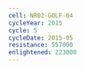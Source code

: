 ```yaml
---
cell: NR02-GOLF-04
cycleYear: 2015
cycle: 5
cycleDate: 2015-05
resistance: 557000
enlightened: 223000
---
```


